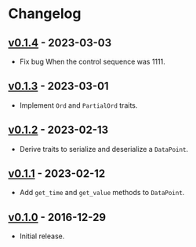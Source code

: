 # Changelog

## [v0.1.4](https://github.com/jeromefroe/tsz-rs/tree/0.1.4) - 2023-03-03

- Fix bug When the control sequence was 1111.

## [v0.1.3](https://github.com/jeromefroe/tsz-rs/tree/0.1.3) - 2023-03-01

- Implement `Ord` and `PartialOrd` traits.

## [v0.1.2](https://github.com/jeromefroe/tsz-rs/tree/0.1.2) - 2023-02-13

- Derive traits to serialize and deserialize a `DataPoint`.

## [v0.1.1](https://github.com/jeromefroe/tsz-rs/tree/0.1.1) - 2023-02-12

- Add `get_time` and `get_value` methods to `DataPoint`.

## [v0.1.0](https://github.com/jeromefroe/tsz-rs/tree/0.1.0) - 2016-12-29

- Initial release.
